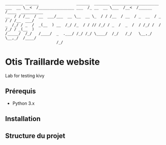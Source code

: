 ```
________ ______                 ______  _______ _____________________                
___  __ \__<  /________________ ___  /_ __  __ \___  /__<  /______  /____  __________
__  / / /__  / __  ___/___  __ \__  __ \_  / / /__  / __  / _  __  / _  / / /__  ___/
_  /_/ / _  /  _(__  ) __  /_/ /_  / / // /_/ / _  /  _  /  / /_/ /  / /_/ / _(__  ) 
/_____/  /_/   /____/  _  .___/ /_/ /_/ \____/  /_/   /_/   \__,_/   \__,_/  /____/  
                       /_/                                                           
```

# Otis Traillarde website

Lab for testing kivy

## Prérequis

- Python 3.x

## Installation

 
## Structure du projet
